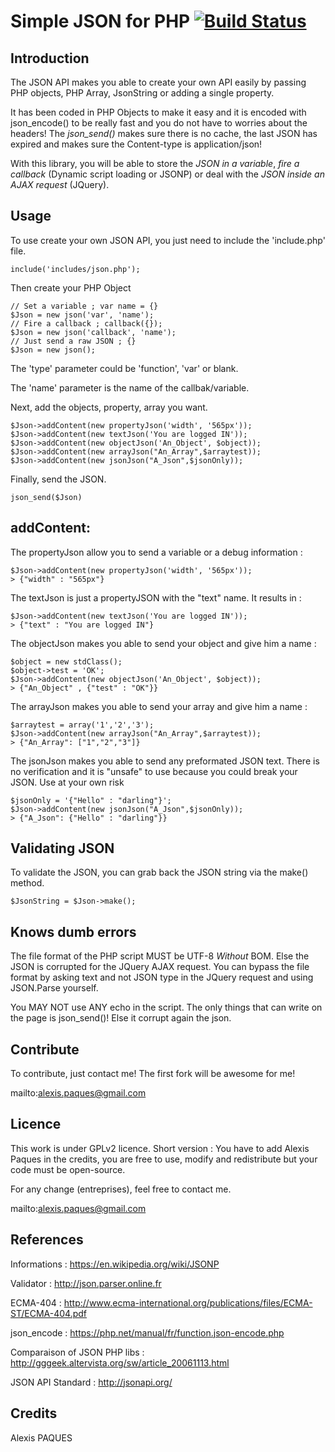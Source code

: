 Simple JSON for PHP  [![Build Status](https://travis-ci.org/AlexisTM/Simple-Json-PHP.svg?branch=master)](https://travis-ci.org/AlexisTM/Simple-Json-PHP)
===================

Introduction
-------
The JSON API makes you able to create your own API easily by passing PHP objects, PHP Array, JsonString or adding a single property.

It has been coded in PHP Objects to make it easy and it is encoded with json_encode() to be really fast and you do not have to worries about the headers! The *json_send()* makes sure there is no cache, the last JSON has expired and makes sure the Content-type is application/json!

With this library, you will be able to store the *JSON in a variable*, *fire a callback* (Dynamic script loading or JSONP) or deal with the *JSON inside an AJAX request* (JQuery).

Usage
-------
To use create your own JSON API, you just need to include the 'include.php' file.
	
	include('includes/json.php');

Then create your PHP Object
	
	// Set a variable ; var name = {}
	$Json = new json('var', 'name'); 
	// Fire a callback ; callback({});
	$Json = new json('callback', 'name'); 
	// Just send a raw JSON ; {}
	$Json = new json();

The 'type' parameter could be 'function', 'var' or blank.

The 'name' parameter is the name of the callbak/variable.

Next, add the objects, property, array you want.

	$Json->addContent(new propertyJson('width', '565px'));
	$Json->addContent(new textJson('You are logged IN'));
	$Json->addContent(new objectJson('An_Object', $object));
	$Json->addContent(new arrayJson("An_Array",$arraytest));
	$Json->addContent(new jsonJson("A_Json",$jsonOnly));

Finally, send the JSON.

	json_send($Json)

addContent:
--------

The propertyJson allow you to send a variable or a debug information :

	$Json->addContent(new propertyJson('width', '565px'));
	> {"width" : "565px"}

The textJson is just a propertyJSON with the "text" name. It results in :

	$Json->addContent(new textJson('You are logged IN'));
	> {"text" : "You are logged IN"}

The objectJson makes you able to send your object and give him a name :

	$object = new stdClass();
	$object->test = 'OK';
	$Json->addContent(new objectJson('An_Object', $object));
	> {"An_Object" , {"test" : "OK"}}

The arrayJson makes you able to send your array and give him a name :

	$arraytest = array('1','2','3');
	$Json->addContent(new arrayJson("An_Array",$arraytest));
	> {"An_Array": ["1","2","3"]}

The jsonJson makes you able to send any preformated JSON text. There is no verification and it is "unsafe" to use because you could break your JSON. Use at your own risk

	$jsonOnly = '{"Hello" : "darling"}';
	$Json->addContent(new jsonJson("A_Json",$jsonOnly));
	> {"A_Json": {"Hello" : "darling"}}

Validating JSON
----------

To validate the JSON, you can grab back the JSON string via the make() method.
	
	$JsonString = $Json->make();

Knows dumb errors
----------

The file format of the PHP script MUST be UTF-8 *Without* BOM. Else the JSON is corrupted for the JQuery AJAX request. You can bypass the file format by asking text and not JSON type in the JQuery request and using JSON.Parse yourself.

You MAY NOT use ANY echo in the script. The only things that can write on the page is json_send()! Else it corrupt again the json.


Contribute
----------

To contribute, just contact me! The first fork will be awesome for me!

mailto:alexis.paques@gmail.com


Licence
--------
This work is under GPLv2 licence. Short version : You have to add Alexis Paques in the credits, you are free to use, modify and redistribute but your code must be open-source.

For any change (entreprises), feel free to contact me.

mailto:alexis.paques@gmail.com

References
----------

Informations : https://en.wikipedia.org/wiki/JSONP

Validator : http://json.parser.online.fr

ECMA-404 : http://www.ecma-international.org/publications/files/ECMA-ST/ECMA-404.pdf

json_encode : https://php.net/manual/fr/function.json-encode.php

Comparaison of JSON PHP libs : http://gggeek.altervista.org/sw/article_20061113.html

JSON API Standard : http://jsonapi.org/

Credits 
--------

Alexis PAQUES
